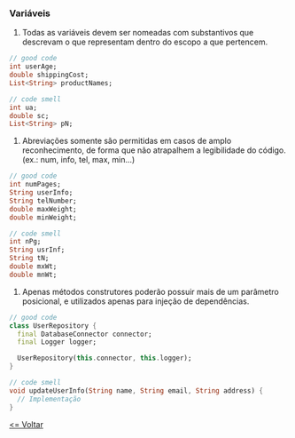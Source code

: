 ### Variáveis
1. Todas as variáveis devem ser nomeadas com substantivos que descrevam o que representam dentro do escopo a que pertencem.

```dart
// good code
int userAge;
double shippingCost;
List<String> productNames;

// code smell
int ua;
double sc;
List<String> pN;
```

1. Abreviações somente são permitidas em casos de amplo reconhecimento, de forma que não atrapalhem a legibilidade do código. (ex.: num, info, tel, max, min...)

```dart
// good code
int numPages;
String userInfo;
String telNumber;
double maxWeight;
double minWeight;

// code smell
int nPg;
String usrInf;
String tN;
double mxWt;
double mnWt;
```

1. Apenas métodos construtores poderão possuir mais de um parâmetro posicional, e utilizados apenas para injeção de dependências.


```dart
// good code
class UserRepository {
  final DatabaseConnector connector;
  final Logger logger;

  UserRepository(this.connector, this.logger);
}

// code smell
void updateUserInfo(String name, String email, String address) {
  // Implementação
}

```

[<= Voltar](/README.md)